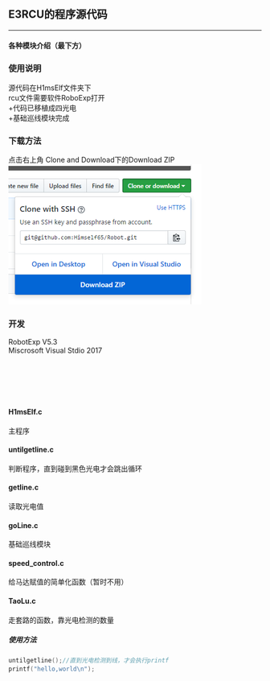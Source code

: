## E3RCU的程序源代码
*** 
#### 各种模块介绍（最下方）
### 使用说明
源代码在H1msElf文件夹下
<br>rcu文件需要软件RoboExp打开
<br> +代码已移植成四光电
<br> +基础巡线模块完成
### 下载方法
点击右上角 Clone and Download下的Download ZIP<br>
![github](https://github.com/Himself65/Robot/blob/master/downloadPicture.PNG)  
### 开发
RobotExp V5.3
<br>Miscrosoft Visual Stdio 2017
<br>
<br>
<br>
<br>
<br>
<br>
#### H1msElf.c
主程序
#### untilgetline.c
判断程序，直到碰到黑色光电才会跳出循环
#### getline.c
读取光电值
#### goLine.c
基础巡线模块
#### speed_control.c
给马达赋值的简单化函数（暂时不用）
#### TaoLu.c
走套路的函数，靠光电检测的数量
##### 使用方法
```c
untilgetline();//直到光电检测到线，才会执行printf
printf("hello,world\n");
